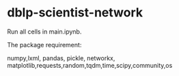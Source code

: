 # dblp-scientist-network

Run all cells in main.ipynb.

The package requirement:

numpy,lxml, pandas, pickle, networkx, matplotlib,requests,random,tqdm,time,scipy,community,os